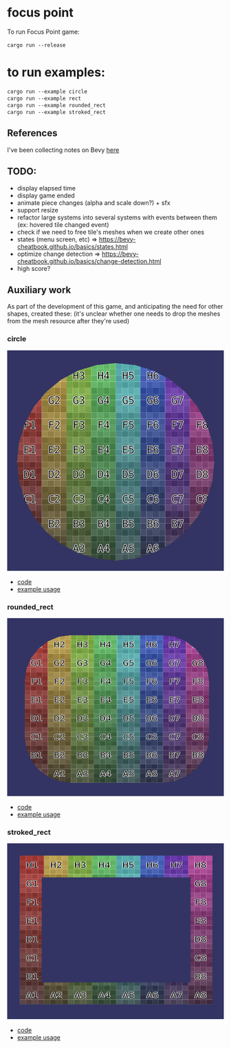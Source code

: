 # focus point

To run Focus Point game:

    cargo run --release

# to run examples:

    cargo run --example circle
    cargo run --example rect
    cargo run --example rounded_rect
    cargo run --example stroked_rect

## References

I've been collecting notes on Bevy [here](./BEVY_REFERENCES.md)

## TODO:

- display elapsed time
- display game ended
- animate piece changes (alpha and scale down?) + sfx
- support resize
- refactor large systems into several systems with events between them (ex: hovered tile changed event)
- check if we need to free tile's meshes when we create other ones
- states (menu screen, etc) => https://bevy-cheatbook.github.io/basics/states.html
- optimize change detection => https://bevy-cheatbook.github.io/basics/change-detection.html
- high score?

## Auxiliary work

As part of the development of this game, and anticipating the need for other shapes, created these:
(it's unclear whether one needs to drop the meshes from the mesh resource after they're used)

### circle

![](aux_resources/circle.png)

- [code](src/shapes/circle.rs)
- [example usage](examples/circle.rs)

### rounded_rect

![](aux_resources/rounded_rect.png)

- [code](src/shapes/rounded_rect.rs)
- [example usage](examples/rounded_rect.rs)

### stroked_rect

![](aux_resources/stroked_rect.png)

- [code](src/shapes/stroked_rect.rs)
- [example usage](examples/stroked_rect.rs)

